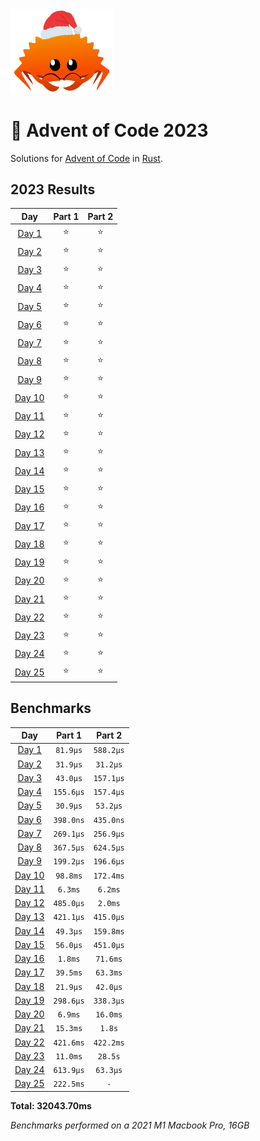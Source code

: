 <img src="./.assets/christmas_ferris.png" width="164">

# 🎄 Advent of Code 2023

Solutions for [Advent of Code](https://adventofcode.com/) in [Rust](https://www.rust-lang.org/).

<!--- advent_readme_stars table --->
## 2023 Results

| Day | Part 1 | Part 2 |
| :---: | :---: | :---: |
| [Day 1](https://adventofcode.com/2023/day/1) | ⭐ | ⭐ |
| [Day 2](https://adventofcode.com/2023/day/2) | ⭐ | ⭐ |
| [Day 3](https://adventofcode.com/2023/day/3) | ⭐ | ⭐ |
| [Day 4](https://adventofcode.com/2023/day/4) | ⭐ | ⭐ |
| [Day 5](https://adventofcode.com/2023/day/5) | ⭐ | ⭐ |
| [Day 6](https://adventofcode.com/2023/day/6) | ⭐ | ⭐ |
| [Day 7](https://adventofcode.com/2023/day/7) | ⭐ | ⭐ |
| [Day 8](https://adventofcode.com/2023/day/8) | ⭐ | ⭐ |
| [Day 9](https://adventofcode.com/2023/day/9) | ⭐ | ⭐ |
| [Day 10](https://adventofcode.com/2023/day/10) | ⭐ | ⭐ |
| [Day 11](https://adventofcode.com/2023/day/11) | ⭐ | ⭐ |
| [Day 12](https://adventofcode.com/2023/day/12) | ⭐ | ⭐ |
| [Day 13](https://adventofcode.com/2023/day/13) | ⭐ | ⭐ |
| [Day 14](https://adventofcode.com/2023/day/14) | ⭐ | ⭐ |
| [Day 15](https://adventofcode.com/2023/day/15) | ⭐ | ⭐ |
| [Day 16](https://adventofcode.com/2023/day/16) | ⭐ | ⭐ |
| [Day 17](https://adventofcode.com/2023/day/17) | ⭐ | ⭐ |
| [Day 18](https://adventofcode.com/2023/day/18) | ⭐ | ⭐ |
| [Day 19](https://adventofcode.com/2023/day/19) | ⭐ | ⭐ |
| [Day 20](https://adventofcode.com/2023/day/20) | ⭐ | ⭐ |
| [Day 21](https://adventofcode.com/2023/day/21) | ⭐ | ⭐ |
| [Day 22](https://adventofcode.com/2023/day/22) | ⭐ | ⭐ |
| [Day 23](https://adventofcode.com/2023/day/23) | ⭐ | ⭐ |
| [Day 24](https://adventofcode.com/2023/day/24) | ⭐ | ⭐ |
| [Day 25](https://adventofcode.com/2023/day/25) | ⭐ | ⭐ |
<!--- advent_readme_stars table --->

<!--- benchmarking table --->
## Benchmarks

| Day | Part 1 | Part 2 |
| :---: | :---: | :---:  |
| [Day 1](./src/bin/01.rs) | `81.9µs` | `588.2µs` |
| [Day 2](./src/bin/02.rs) | `31.9µs` | `31.2µs` |
| [Day 3](./src/bin/03.rs) | `43.0µs` | `157.1µs` |
| [Day 4](./src/bin/04.rs) | `155.6µs` | `157.4µs` |
| [Day 5](./src/bin/05.rs) | `30.9µs` | `53.2µs` |
| [Day 6](./src/bin/06.rs) | `398.0ns` | `435.0ns` |
| [Day 7](./src/bin/07.rs) | `269.1µs` | `256.9µs` |
| [Day 8](./src/bin/08.rs) | `367.5µs` | `624.5µs` |
| [Day 9](./src/bin/09.rs) | `199.2µs` | `196.6µs` |
| [Day 10](./src/bin/10.rs) | `98.8ms` | `172.4ms` |
| [Day 11](./src/bin/11.rs) | `6.3ms` | `6.2ms` |
| [Day 12](./src/bin/12.rs) | `485.0µs` | `2.0ms` |
| [Day 13](./src/bin/13.rs) | `421.1µs` | `415.0µs` |
| [Day 14](./src/bin/14.rs) | `49.3µs` | `159.8ms` |
| [Day 15](./src/bin/15.rs) | `56.0µs` | `451.0µs` |
| [Day 16](./src/bin/16.rs) | `1.8ms` | `71.6ms` |
| [Day 17](./src/bin/17.rs) | `39.5ms` | `63.3ms` |
| [Day 18](./src/bin/18.rs) | `21.9µs` | `42.0µs` |
| [Day 19](./src/bin/19.rs) | `298.6µs` | `338.3µs` |
| [Day 20](./src/bin/20.rs) | `6.9ms` | `16.0ms` |
| [Day 21](./src/bin/21.rs) | `15.3ms` | `1.8s` |
| [Day 22](./src/bin/22.rs) | `421.6ms` | `422.2ms` |
| [Day 23](./src/bin/23.rs) | `11.0ms` | `28.5s` |
| [Day 24](./src/bin/24.rs) | `613.9µs` | `63.3µs` |
| [Day 25](./src/bin/25.rs) | `222.5ms` | `-` |

**Total: 32043.70ms**
<!--- benchmarking table --->
*Benchmarks performed on a 2021 M1 Macbook Pro, 16GB*
